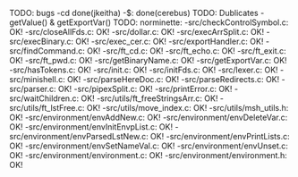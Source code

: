 
TODO: bugs
	-cd done(jkeitha)
	-$: done(cerebus)
TODO: Dublicates
	-getValue() & getExportVar()
TODO: norminette:
	-src/checkControlSymbol.c: OK!
	-src/closeAllFds.c: OK!
	-src/dollar.c: OK!
	-src/execArrSplit.c: OK!
	-src/execBinary.c: OK!
	-src/exec_cer.c: OK!
	-src/exportHandler.c: OK!
	-src/findCommand.c: OK!
	-src/ft_cd.c: OK!
	-src/ft_echo.c: OK!
	-src/ft_exit.c: OK!
	-src/ft_pwd.c: OK!
	-src/getBinaryName.c: OK!
	-src/getExportVar.c: OK!
	-src/hasTokens.c: OK!
	-src/init.c: OK!
	-src/initFds.c: OK!
	-src/lexer.c: OK!
	-src/minishell.c: OK!
	-src/parseHereDoc.c: OK!
	-src/parseRedirects.c: OK!
	-src/parser.c: OK!
	-src/pipexSplit.c: OK!
	-src/printError.c: OK!
	-src/waitChildren.c: OK!
	-src/utils/ft_freeStringsArr.c: OK!
	-src/utils/ft_lstFree.c: OK!
	-src/utils/move_index.c: OK!
	-src/utils/msh_utils.h: OK!
	-src/environment/envAddNew.c: OK!
	-src/environment/envDeleteVar.c: OK!
	-src/environment/envInitEnvpList.c: OK!
	-src/environment/envParsedLstNew.c: OK!
	-src/environment/envPrintLists.c: OK!
	-src/environment/envSetNameVal.c: OK!
	-src/environment/envUnset.c: OK!
	-src/environment/environment.c: OK!
	-src/environment/environment.h: OK!